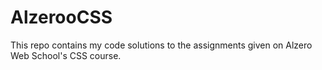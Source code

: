 # AlzerooCSS
This repo contains my code solutions to the assignments given on Alzero Web School's CSS course.
